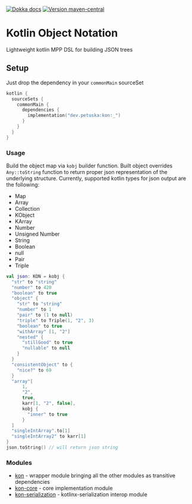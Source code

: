[![Dokka docs](https://img.shields.io/badge/docs-dokka-orange?style=flat-square)](http://mpetuska.github.io/kon)
[![Version maven-central](https://img.shields.io/maven-central/v/dev.petuska/kon?logo=apache-maven&style=flat-square)](https://mvnrepository.com/artifact/dev.petuska/kon/latest)

# Kotlin Object Notation

Lightweight kotlin MPP DSL for building JSON trees

## Setup

Just drop the dependency in your `commonMain` sourceSet

```kotlin
kotlin {
  sourceSets {
    commonMain {
      dependencies {
        implementation("dev.petuska:kon:_")
      }
    }
  }
}
```

### Usage

Build the object map via `kobj` builder function. Built object overrides `Any::toString` function to return proper json
representation of the underlying structure. Currently, supported kotlin types for json output are the following:

* Map
* Array
* Collection
* KObject
* KArray
* Number
* Unsigned Number
* String
* Boolean
* null
* Pair
* Triple

```kotlin
val json: KON = kobj {
  "str" to "string"
  "number" to 420
  "boolean" to true
  "object" {
    "str" to "string"
    "number" to 1
    "pair" to (1 to null)
    "triple" to Triple(1, "2", 3)
    "boolean" to true
    "withArray" [1, "2"]
    "nested" {
      "stillGood" to true
      "nullable" to null
    }
  }
  "consistentObject" to {
    "nice?" to 69
  }
  "array"[
      1,
      "2",
      true,
      karr[1, "2", false],
      kobj {
        "inner" to true
      }
  ]
  "singleIntArray".to[1]
  "singleIntArray2" to karr[1]
}
json.toString() // will return json string
```

### Modules

* [kon](./README.md) - wrapper module bringing all the other modules as transitive dependencies
* [kon-core](./lib/kon-core) - core implementation module
* [kon-serialization](./lib/kon-serialization) - kotlinx-serialization interop module
